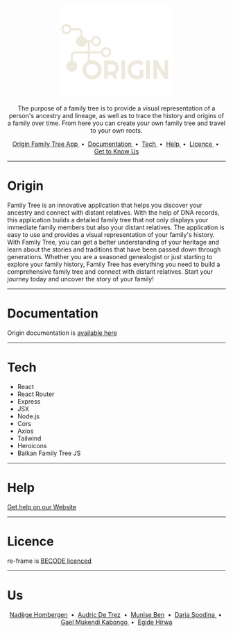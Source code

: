 

<p align="center"><a href="https://day8.github.io/re-frame" target="_blank" rel="noopener noreferrer">
<img src="./frontend/src/assets/originLogos/originCream.png" alt="logo"></a></p>

<p align="center">
 The purpose of a family tree is to provide a visual representation of a person's ancestry and lineage, as well as to trace the history and origins of a family over time. From here you can create your own family tree and travel to your own roots.
</p>

<p align="center">
<a href="#origin"> Origin Family Tree App </a> &nbsp;&bull;&nbsp;
<a href="#documentation"> Documentation </a> &nbsp;&bull;&nbsp;
<a href="#tech"> Tech </a> &nbsp;&bull;&nbsp;
<a href="#help"> Help </a> &nbsp;&bull;&nbsp;
<a href="#licence"> Licence </a> &nbsp;&bull;&nbsp;
<a href="#us" >Get to Know Us </a>

</p>

---

# Origin


Family Tree is an innovative application that helps you discover your ancestry and connect with distant relatives. With the help of DNA records, this application builds a detailed family tree that not only displays your immediate family members but also your distant relatives. The application is easy to use and provides a visual representation of your family's history. With Family Tree, you can get a better understanding of your heritage and learn about the stories and traditions that have been passed down through generations. Whether you are a seasoned genealogist or just starting to explore your family history, Family Tree has everything you need to build a comprehensive family tree and connect with distant relatives. Start your journey today and uncover the story of your family!

---

# Documentation


Origin documentation is [available here](https://www.google.com)


---

# Tech


- React
- React Router
- Express
- JSX
- Node.js
- Cors
- Axios
- Tailwind
- Heroicons
- Balkan Family Tree JS



---


# Help

[Get help on our Website](https://origin-bcode.netlify.app/contact)

---

# Licence

re-frame is [BECODE licenced](https://becode.org/)

---

# Us

<p align="center">
<a href="https://www.linkedin.com/in/nad%C3%A8ge-hombergen-baa124171/">Nadège Hombergen</a> &nbsp;&bull;&nbsp;
<a href="https://www.linkedin.com/in/audric-de-trez/">Audric De Trez</a> &nbsp;&bull;&nbsp;
<a href="https://www.linkedin.com/in/munise-ben/">Munise Ben</a> &nbsp;&bull;&nbsp;
<a href="https://www.linkedin.com/in/daria-spodina-64096a233/">Daria Spodina </a> &nbsp;&bull;&nbsp;
<a href="https://www.linkedin.com/in/gael-mukendi-kabongo/">Gael Mukendi Kabongo </a> &nbsp;&bull;&nbsp;
<a href="https://www.linkedin.com/in/egidehirwa/">Egide Hirwa</a>
</p>




